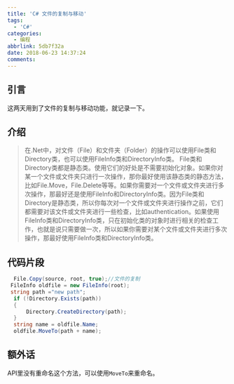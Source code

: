 ```yaml
---
title: 'C# 文件的复制与移动'
tags:
  - 'C#'
categories:
  - 编程
abbrlink: 5db7f32a
date: 2018-06-23 14:37:24
comments:
---
```


## 引言  
这两天用到了文件的复制与移动功能，就记录一下。  
## 介绍
> 在.Net中，对文件（File）和文件夹（Folder）的操作可以使用File类和Directory类，也可以使用FileInfo类和DirectoryInfo类。  <!-- more -->
File类和Directory类都是静态类。使用它们的好处是不需要初始化对象。如果你对某一个文件或文件夹只进行一次操作，那你最好使用该静态类的静态方法，比如File.Move，File.Delete等等。如果你需要对一个文件或文件夹进行多次操作，那最好还是使用FileInfo和DirectoryInfo类。因为File类和Directory是静态类，所以你每次对一个文件或文件夹进行操作之前，它们都需要对该文件或文件夹进行一些检查，比如authentication。如果使用FileInfo类和DirectoryInfo类，只在初始化类的对象时进行相关的检查工作，也就是说只需要做一次，所以如果你需要对某个文件或文件夹进行多次操作，那最好使用FileInfo类和DirectoryInfo类。  

## 代码片段

``` C#
  File.Copy(source, root, true);//文件的复制
 FileInfo oldfile = new FileInfo(root);
 string path ="new path";
  if (!Directory.Exists(path))
  {
      Directory.CreateDirectory(path);
  }
  string name = oldfile.Name;
  oldfile.MoveTo(path + name);
```
## 额外话
API里没有重命名这个方法，可以使用`MoveTo`来重命名。
